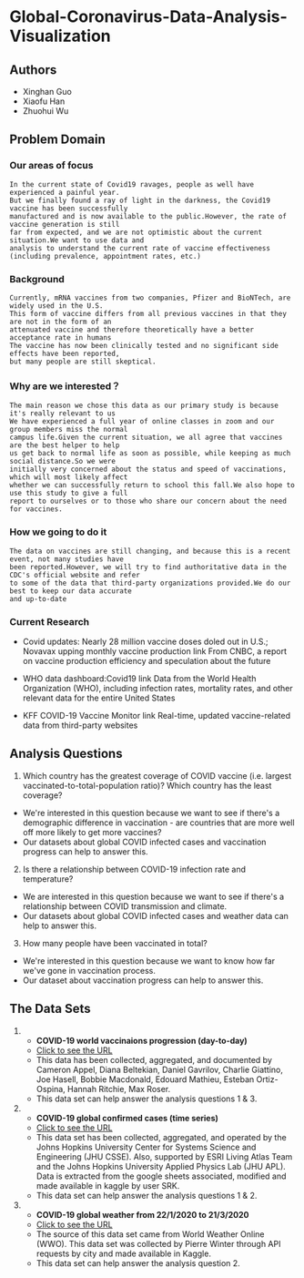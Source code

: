 # Global-Coronavirus-Data-Analysis-Visualization
## Authors
* Xinghan Guo
* Xiaofu Han
* Zhuohui Wu
## Problem Domain
### Our areas of focus
```
In the current state of Covid19 ravages, people as well have experienced a painful year.
But we finally found a ray of light in the darkness, the Covid19 vaccine has been successfully
manufactured and is now available to the public.However, the rate of vaccine generation is still
far from expected, and we are not optimistic about the current situation.We want to use data and
analysis to understand the current rate of vaccine effectiveness (including prevalence, appointment rates, etc.)

```

### Background
```
Currently, mRNA vaccines from two companies, Pfizer and BioNTech, are widely used in the U.S.
This form of vaccine differs from all previous vaccines in that they are not in the form of an
attenuated vaccine and therefore theoretically have a better acceptance rate in humans
The vaccine has now been clinically tested and no significant side effects have been reported,
but many people are still skeptical.
```

### Why are we interested？
```
The main reason we chose this data as our primary study is because it's really relevant to us
We have experienced a full year of online classes in zoom and our group members miss the normal
campus life.Given the current situation, we all agree that vaccines are the best helper to help
us get back to normal life as soon as possible, while keeping as much social distance.So we were
initially very concerned about the status and speed of vaccinations, which will most likely affect
whether we can successfully return to school this fall.We also hope to use this study to give a full
report to ourselves or to those who share our concern about the need for vaccines.
```

### How we going to do it
```
The data on vaccines are still changing, and because this is a recent event, not many studies have
been reported.However, we will try to find authoritative data in the CDC's official website and refer
to some of the data that third-party organizations provided.We do our best to keep our data accurate
and up-to-date
```

### Current Research
* Covid updates: Nearly 28 million vaccine doses doled out in U.S.; Novavax upping monthly vaccine production link From CNBC, a report on vaccine production efficiency and speculation about the future

* WHO data dashboard:Covid19 link Data from the World Health Organization (WHO), including infection rates, mortality rates, and other relevant data for the entire United States

* KFF COVID-19 Vaccine Monitor link Real-time, updated vaccine-related data from third-party websites

## Analysis Questions
1. Which country has the greatest coverage of COVID vaccine (i.e. largest vaccinated-to-total-population ratio)? Which country has the least coverage?
* We're interested in this question because we want to see if there's a demographic difference in vaccination - are countries that are more well off more likely to get more vaccines?
* Our datasets about global COVID infected cases and vaccination progress can help to answer this.
2. Is there a relationship between COVID-19 infection rate and temperature?
* We are interested in this question because we want to see if there's a relationship between COVID transmission and climate.
* Our datasets about global COVID infected cases and weather data can help to answer this.
3. How many people have been vaccinated in total?
* We're interested in this question because we want to know how far we've gone in vaccination process.
* Our dataset about vaccination progress can help to answer this.

## The Data Sets
1. * **COVID-19 world vaccinaions progression (day-to-day)**
   * [Click to see the URL](https://github.com/owid/covid-19-data/blob/master/public/data/vaccinations/vaccinations.csv)
   * This data has been collected, aggregated, and documented by Cameron Appel, Diana Beltekian, Daniel Gavrilov, Charlie Giattino, Joe Hasell, Bobbie Macdonald, Edouard Mathieu, Esteban Ortiz-Ospina, Hannah Ritchie, Max Roser.
   * This data set can help answer the analysis questions 1 & 3.
2. * **COVID-19 global confirmed cases (time series)**
   * [Click to see the URL](https://www.kaggle.com/datasets/sudalairajkumar/novel-corona-virus-2019-dataset?select=time_series_covid_19_confirmed.csv)
   * This data set has been collected, aggregated, and operated by the Johns Hopkins University Center for Systems Science and Engineering (JHU CSSE). Also, supported by ESRI Living Atlas Team and the Johns Hopkins University Applied Physics Lab (JHU APL). Data is extracted from the google sheets associated, modified and made available in kaggle by user SRK.
   * This data set can help answer the analysis questions 1 & 2.
3. * **COVID-19 global weather from 22/1/2020 to 21/3/2020**
   * [Click to see the URL](https://www.kaggle.com/datasets/winterpierre91/covid19-global-weather-data)
   * The source of this data set came from World Weather Online (WWO). This data set was collected by Pierre Winter through API requests by city and made available in Kaggle.
   * This data set can help answer the analysis question 2.
